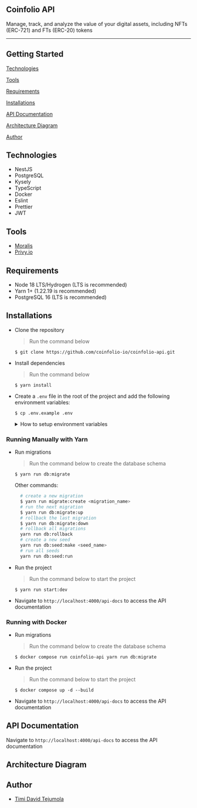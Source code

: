 ## Coinfolio API
Manage, track, and analyze the value of your digital assets, including NFTs (ERC-721) and FTs (ERC-20) tokens

---
## Getting Started

[Technologies](#technologies)

[Tools](#tools)

[Requirements](#requirements)

[Installations](#installations)

[API Documentation](#api-documentation)

[Architecture Diagram](#architecture-diagram)

[Author](#author)

## Technologies

- NestJS
- PostgreSQL
- Kysely
- TypeScript
- Docker
- Eslint
- Prettier
- JWT

## Tools
- [Moralis](https://developers.moralis.com/)
- [Privy.io](https://www.privy.io/)


## Requirements

- Node 18 LTS/Hydrogen (LTS is recommended)
- Yarn 1+ (1.22.19 is recommended)
- PostgreSQL 16 (LTS is recommended)


## Installations

- Clone the repository
  > Run the command below
  ```shell
  $ git clone https://github.com/coinfolio-io/coinfolio-api.git
  ```

- Install dependencies
  > Run the command below
  ```shell
  $ yarn install
  ```

- Create a `.env` file in the root of the project and add the following environment variables:
  ```shell
  $ cp .env.example .env
  ```
  <details>
    <summary>How to setup environment variables</summary>

    Below are the environment variables required for the project along with links to setup instructions for each service.

    ### Database Setup
    - `DB_HOST=localhost`
    - `DB_PORT=5432`
    - `DB_NAME=coinfolio`
    - `DB_USER=postgres`
    - `DB_PASSWORD=postgres`

    [Database Setup Guide](https://www.postgresql.org/download/)

    ### Moralis API Setup
    - `MORALIS_API_KEY=your-api-key-here`

    [Moralis Setup Guide](https://moralis.io/)

    ### JWT Configuration
    - `JWT_SECRET=your-jwt-secret`
    - `JWT_EXPIRES_IN=7d`
    - `JWT_ISSUER=coinfolio`
    - `JWT_AUDIENCE=coinfolio`

    [JWT Setup Guide](https://jwt.io/)

    ### Privy API Setup
    - `PRIVY_APP_ID=your-privy-app-id`
    - `PRIVY_APP_SECRET=your-privy-app-secret`

    [Privy Setup Guide](https://privy.io/)

    ### Redis Setup
    - `REDIS_HOST=localhost`
    - `REDIS_PORT=6379`

    [Redis Setup Guide](https://redis.io/docs/latest/operate/oss_and_stack/install/install-redis/)

  </details>

### Running Manually with Yarn
- Run migrations
  > Run the command below to create the database schema
  ```shell
  $ yarn run db:migrate
  ```
  Other commands:
    ```bash
      # create a new migration
      $ yarn run migrate:create <migration_name>
      # run the next migration
      $ yarn run db:migrate:up
      # rollback the last migration
      $ yarn run db:migrate:down
      # rollback all migrations
      yarn run db:rollback
      # create a new seed
      yarn run db:seed:make <seed_name>
      # run all seeds
      yarn run db:seed:run
    ```

- Run the project
  > Run the command below to start the project
  ```shell
  $ yarn run start:dev
  ```

- Navigate to `http://localhost:4000/api-docs` to access the API documentation


### Running with Docker

- Run migrations
  > Run the command below to create the database schema
  ```shell
  $ docker compose run coinfolio-api yarn run db:migrate
  ```

- Run the project
  > Run the command below to start the project
  ```shell
  $ docker compose up -d --build
  ```

- Navigate to `http://localhost:4000/api-docs` to access the API documentation


## API Documentation
Navigate to `http://localhost:4000/api-docs` to access the API documentation

## Architecture Diagram

## Author
- [Timi David Tejumola](https://linkedin.com/in/timitejumola)
